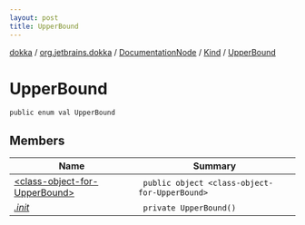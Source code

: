 ```yaml
---
layout: post
title: UpperBound
---
```

[dokka](../../../../index.md) / [org.jetbrains.dokka](../../../index.md) / [DocumentationNode](../../index.md) / [Kind](../index.md) / [UpperBound](index.md)

# UpperBound

```
public enum val UpperBound
```
## Members
| Name | Summary |
|------|---------|
|[&lt;class-object-for-UpperBound&gt;](_class-object-for-UpperBound_/index.md)|&nbsp;&nbsp;`public object <class-object-for-UpperBound>`<br>|
|[*.init*](_init_.md)|&nbsp;&nbsp;`private UpperBound()`<br>|

